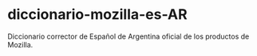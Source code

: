 # diccionario-mozilla-es-AR
Diccionario corrector de Español de Argentina oficial de los productos de Mozilla.
